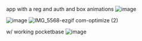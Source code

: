 app with a reg and auth and box animations
![image](https://github.com/user-attachments/assets/d5336573-1953-44ce-b80c-3e2185bf3f0a)

![image](https://github.com/user-attachments/assets/68e38648-d04c-46a5-a17a-1502e1f2c3cb)
![IMG_5568-ezgif com-optimize (2)](https://github.com/user-attachments/assets/37cc6b69-c499-4e38-b8ae-586b148c60f5)

w/ working pocketbase
![image](https://github.com/user-attachments/assets/7027fb93-fc2e-47ea-a48d-cdc44b01fba9)
